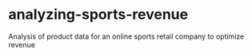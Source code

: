 # analyzing-sports-revenue
Analysis of product data for an online sports retail company to optimize revenue
